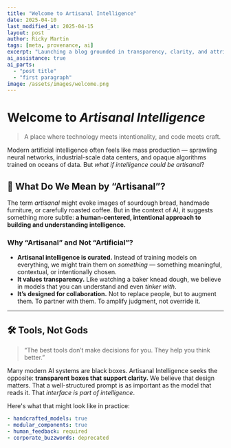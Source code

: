 ```yaml
---
title: "Welcome to Artisanal Intelligence"
date: 2025-04-10
last_modified_at: 2025-04-15
layout: post
author: Ricky Martin
tags: [meta, provenance, ai]
excerpt: "Launching a blog grounded in transparency, clarity, and attribution."
ai_assistance: true
ai_parts:
  - "post title"
  - "first paragraph"
image: /assets/images/welcome.png
---
```



# Welcome to *Artisanal Intelligence*

> A place where technology meets intentionality, and code meets craft.

Modern artificial intelligence often feels like mass production — sprawling neural networks, industrial-scale data centers, and opaque algorithms trained on oceans of data. But *what if intelligence could be artisanal*?

## 🧠 What Do We Mean by “Artisanal”?

The term *artisanal* might evoke images of sourdough bread, handmade furniture, or carefully roasted coffee. But in the context of AI, it suggests something more subtle: **a human-centered, intentional approach to building and understanding intelligence.**

### Why “Artisanal” and Not “Artificial”?

- **Artisanal intelligence is curated.** Instead of training models on everything, we might train them on *something* — something meaningful, contextual, or intentionally chosen.
- **It values transparency.** Like watching a baker knead dough, we believe in models that you can understand and even *tinker with*.
- **It’s designed for collaboration.** Not to replace people, but to augment them. To partner with them. To amplify judgment, not override it.

---

## 🛠️ Tools, Not Gods

> “The best tools don’t make decisions for you. They help you think better.”

Many modern AI systems are black boxes. Artisanal Intelligence seeks the opposite: **transparent boxes that support clarity.** We believe that design matters. That a well-structured prompt is as important as the model that reads it. That *interface is part of intelligence*.

Here's what that might look like in practice:

```yaml
- handcrafted_models: true
- modular_components: true
- human_feedback: required
- corporate_buzzwords: deprecated
```
